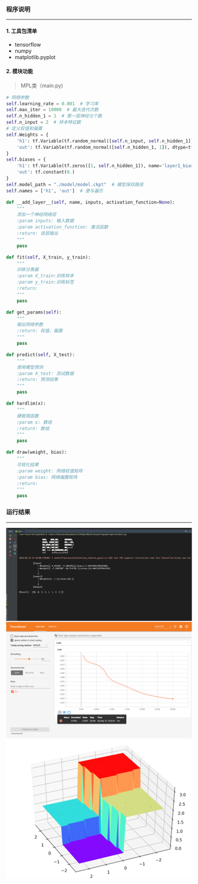 ### 程序说明

---

#### 1. 工具包清单

- tensorflow
- numpy
- matplotlib.pyplot

#### 2. 模块功能

> MPL类（main.py)

```python
# 网络参数
self.learning_rate = 0.001  # 学习率
self.max_iter = 10000  # 最大迭代次数
self.n_hidden_1 = 1  # 第一层神经元个数
self.n_input = 2  # 样本特征数
# 定义权值和偏置
self.Weights = {
	'h1': tf.Variable(tf.random_normal([self.n_input, self.n_hidden_1]), name='layer1_w'),
	'out': tf.Variable(tf.random_normal([self.n_hidden_1, 1]), dtype=tf.float32)
}
self.biases = {
	'h1': tf.Variable(tf.zeros([1, self.n_hidden_1]), name='layer1_bias'),
	'out': tf.constant(0.)
}
self.model_path = "./model/model.ckpt"  # 模型保存路径
self.names = ['h1', 'out']  # 便与遍历
```

```python
def __add_layer__(self, name, inputs, activation_function=None):
    """
    添加一个神经网络层
    :param inputs: 输入数据
    :param activation_function: 激活函数
    :return: 该层输出
    """
    pass
```

```python
def fit(self, X_train, y_train):
    """
    训练分类器
    :param X_train:训练样本
    :param y_train:训练标签
    :return:
    """
    pass
```

```python
def get_params(self):
    """
    输出网络参数
    :return: 权值，偏置
    """
    pass
```

```python
def predict(self, X_test):
    """
    使用模型预测
    :param X_test: 测试数据
    :return: 预测结果
    """
    pass
```

```python
def hardlim(x):
    """
    硬极限函数
    :param x: 数组
    :return: 数组
    """
    pass
```

```python
def draw(weight, bias):
    """
    可视化结果
    :param weight: 网络权值矩阵
    :param bias: 网络偏置矩阵
    :return:
    """
    pass
```



### 运行结果

---

<img src="./实验报告/console_result.png" style="zoom:70%"/>

<img src="./实验报告/tensorboard_result.png" style="zoom:70%"/>

<img src="./实验报告/plot_result.png" style="zoom:70%"/>